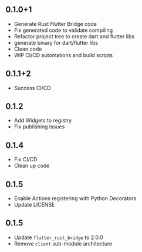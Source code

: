 ## 0.1.0+1

- Generate Rust Flutter Bridge code
- Fix generated code to validate compiling
- Refactor project tree to create dart and flutter libs
- generate binary for dart/flutter libs
- Clean code
- WIP CI/CD automations and build scripts

## 0.1.1+2

- Success CI/CD

## 0.1.2

- Add Widgets to registry
- Fix publishing issues

## 0.1.4

- Fix CI/CD
- Clean up code

## 0.1.5

- Enable Actions registering with Python Decorators
- Update LICENSE

## 0.1.5

- Update `flutter_rust_bridge` to 2.0.0
- Remove `client` sub-module architecture
